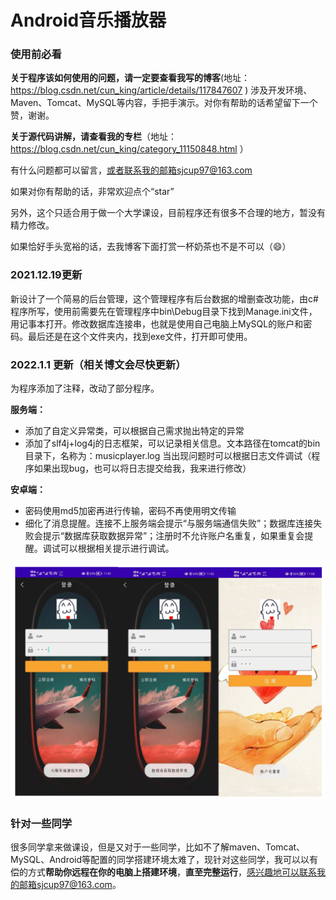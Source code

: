 # Android音乐播放器

### 使用前必看

**关于程序该如何使用的问题，请一定要查看我写的博客**(地址：https://blog.csdn.net/cun_king/article/details/117847607 )   涉及开发环境、Maven、Tomcat、MySQL等内容，手把手演示。对你有帮助的话希望留下一个赞，谢谢。

**关于源代码讲解，请查看我的专栏**（地址：https://blog.csdn.net/cun_king/category_11150848.html ）

有什么问题都可以留言，或者联系我的邮箱sjcup97@163.com

如果对你有帮助的话，非常欢迎点个“star”

另外，这个只适合用于做一个大学课设，目前程序还有很多不合理的地方，暂没有精力修改。

如果恰好手头宽裕的话，去我博客下面打赏一杯奶茶也不是不可以（😄）

### 2021.12.19更新

新设计了一个简易的后台管理，这个管理程序有后台数据的增删查改功能，由c#程序所写，使用前需要先在管理程序中bin\Debug目录下找到Manage.ini文件，用记事本打开。修改数据库连接串，也就是使用自己电脑上MySQL的账户和密码。最后还是在这个文件夹内，找到exe文件，打开即可使用。

### 2022.1.1 更新（相关博文会尽快更新）

为程序添加了注释，改动了部分程序。

**服务端：**

- 添加了自定义异常类，可以根据自己需求抛出特定的异常
- 添加了slf4j+log4j的日志框架，可以记录相关信息。文本路径在tomcat的bin目录下，名称为：musicplayer.log   当出现问题时可以根据日志文件调试（程序如果出现bug，也可以将日志提交给我，我来进行修改）

**安卓端：**

- 密码使用md5加密再进行传输，密码不再使用明文传输
- 细化了消息提醒。连接不上服务端会提示“与服务端通信失败”；数据库连接失败会提示“数据库获取数据异常”；注册时不允许账户名重复，如果重复会提醒。调试可以根据相关提示进行调试。

![image-20220102000832128](./image/image-20220102000832128.png)



### 针对一些同学

很多同学拿来做课设，但是又对于一些同学，比如不了解maven、Tomcat、MySQL、Android等配置的同学搭建环境太难了，现针对这些同学，我可以以有偿的方式**帮助你远程在你的电脑上搭建环境**，**直至完整运行**，感兴趣地可以联系我的邮箱sjcup97@163.com。

